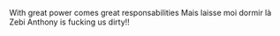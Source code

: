 With great power comes great responsabilities 
Mais laisse moi dormir là Zebi
Anthony is fucking us dirty!!